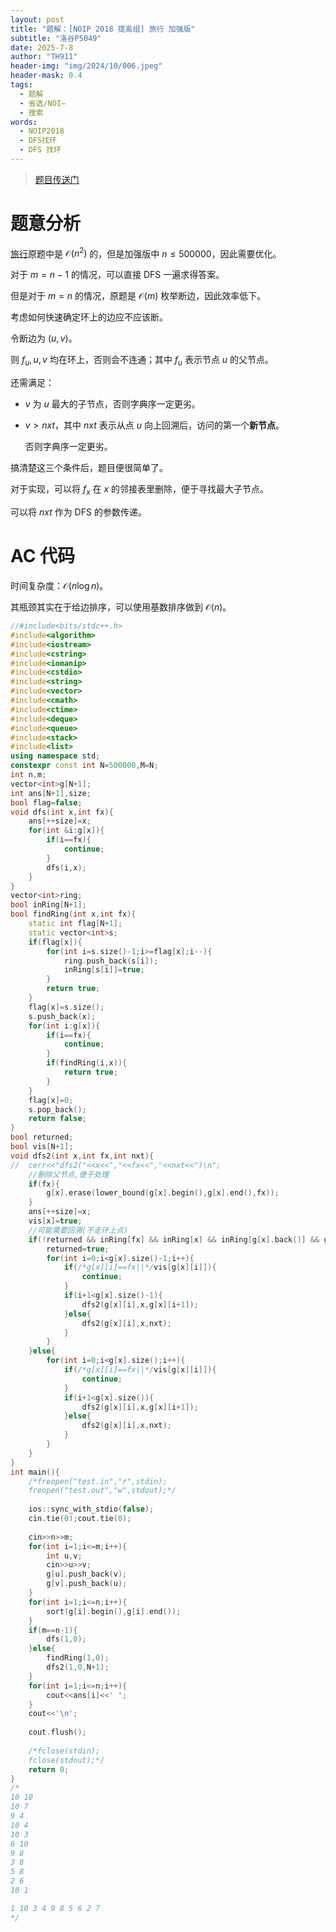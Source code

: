 ```yaml
---
layout: post
title: "题解：[NOIP 2018 提高组] 旅行 加强版"
subtitle: "洛谷P5049"
date: 2025-7-8
author: "TH911"
header-img: "img/2024/10/006.jpeg"
header-mask: 0.4
tags:
  - 题解
  - 省选/NOI−
  - 搜索
words:
  - NOIP2018
  - DFS找环
  - DFS 找环
---
```


> [题目传送门](https://www.luogu.com.cn/problem/P5049)

# 题意分析

[旅行](/2025/05/09/1/)原题中是 $\mathcal O\left(n^2\right)$ 的，但是加强版中 $n\leq500000$，因此需要优化。

对于 $m=n-1$ 的情况，可以直接 DFS 一遍求得答案。

但是对于 $m=n$ 的情况，原题是 $\mathcal O(m)$ 枚举断边，因此效率低下。

考虑如何快速确定环上的边应不应该断。

令断边为 $(u,v)$。

则 $f_u,u,v$ 均在环上，否则会不连通；其中 $f_u$ 表示节点 $u$ 的父节点。

还需满足：

* $v$ 为 $u$ 最大的子节点，否则字典序一定更劣。

* $v>\textit{}nxt$，其中 $\textit{nxt}$ 表示从点 $u$ 向上回溯后，访问的第一个**新节点**。

  否则字典序一定更劣。

搞清楚这三个条件后，题目便很简单了。

对于实现，可以将 $f_x$ 在 $x$ 的邻接表里删除，便于寻找最大子节点。

可以将 $\textit{nxt}$ 作为 DFS 的参数传递。

# AC 代码

时间复杂度：$\mathcal O(n\log n)$。

其瓶颈其实在于给边排序，可以使用基数排序做到 $\mathcal O(n)$。

```cpp
//#include<bits/stdc++.h>
#include<algorithm>
#include<iostream>
#include<cstring>
#include<iomanip>
#include<cstdio>
#include<string>
#include<vector>
#include<cmath>
#include<ctime>
#include<deque>
#include<queue>
#include<stack>
#include<list>
using namespace std;
constexpr const int N=500000,M=N;
int n,m;
vector<int>g[N+1];
int ans[N+1],size;
bool flag=false;
void dfs(int x,int fx){
	ans[++size]=x;
	for(int &i:g[x]){
		if(i==fx){
			continue;
		}
		dfs(i,x);
	}
}
vector<int>ring;
bool inRing[N+1];
bool findRing(int x,int fx){
	static int flag[N+1];
	static vector<int>s;
	if(flag[x]){
		for(int i=s.size()-1;i>=flag[x];i--){
			ring.push_back(s[i]);
			inRing[s[i]]=true;
		}
		return true;
	}
	flag[x]=s.size();
	s.push_back(x);
	for(int i:g[x]){
		if(i==fx){
			continue;
		}
		if(findRing(i,x)){
			return true;
		}
	}
	flag[x]=0;
	s.pop_back();
	return false;
}
bool returned;
bool vis[N+1];
void dfs2(int x,int fx,int nxt){
//	cerr<<"dfs2("<<x<<","<<fx<<","<<nxt<<")\n";
	//删除父节点,便于处理 
	if(fx){
		g[x].erase(lower_bound(g[x].begin(),g[x].end(),fx));
	} 
	ans[++size]=x;
	vis[x]=true;
	//可能需要回溯(不走环上点)
	if(!returned && inRing[fx] && inRing[x] && inRing[g[x].back()] && g[x].back() > nxt){
		returned=true;
		for(int i=0;i<g[x].size()-1;i++){
			if(/*g[x][i]==fx||*/vis[g[x][i]]){
				continue;
			}
			if(i+1<g[x].size()-1){
				dfs2(g[x][i],x,g[x][i+1]);
			}else{
				dfs2(g[x][i],x,nxt);
			}
		}
	}else{
		for(int i=0;i<g[x].size();i++){
			if(/*g[x][i]==fx||*/vis[g[x][i]]){
				continue;
			}
			if(i+1<g[x].size()){
				dfs2(g[x][i],x,g[x][i+1]);
			}else{
				dfs2(g[x][i],x,nxt);
			}
		}
	}
}
int main(){
	/*freopen("test.in","r",stdin);
	freopen("test.out","w",stdout);*/
	
	ios::sync_with_stdio(false);
	cin.tie(0);cout.tie(0);
	
	cin>>n>>m;
	for(int i=1;i<=m;i++){
		int u,v;
		cin>>u>>v;
		g[u].push_back(v);
		g[v].push_back(u);
	}
	for(int i=1;i<=n;i++){
		sort(g[i].begin(),g[i].end());
	}
	if(m==n-1){
		dfs(1,0);
	}else{
		findRing(1,0);
		dfs2(1,0,N+1);
	}
	for(int i=1;i<=n;i++){
		cout<<ans[i]<<' ';
	}
	cout<<'\n';
	
	cout.flush();
	
	/*fclose(stdin);
	fclose(stdout);*/
	return 0;
}
/*
10 10
10 7
9 4
10 4
10 3
6 10
9 8
3 8
5 8
2 6
10 1

1 10 3 4 9 8 5 6 2 7
*/
```


